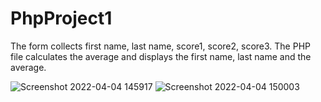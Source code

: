 # PhpProject1

The form collects  first name, last name, score1, score2, score3.
The PHP file calculates the average  and displays the first name, last name and the average. 

![Screenshot 2022-04-04 145917](https://user-images.githubusercontent.com/81642890/161613315-1831f3d9-610a-4df0-b0ac-15b101140042.png)
![Screenshot 2022-04-04 150003](https://user-images.githubusercontent.com/81642890/161613323-b4eada49-d4e2-4b44-ada5-b0fcd06e05d0.png)
